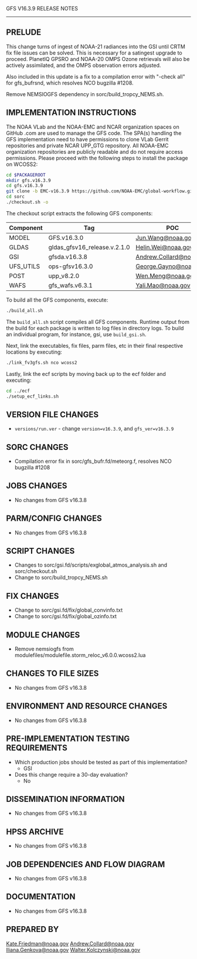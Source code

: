 GFS V16.3.9 RELEASE NOTES

-------
PRELUDE
-------

This change turns of ingest of NOAA-21 radiances into the GSI until CRTM fix file issues can be solved.  This is necessary for a satingest upgrade to proceed.  PlanetIQ GPSRO and NOAA-20 OMPS Ozone retrievals will also be actively assimilated, and the OMPS observation errors adjusted.

Also included in this update is a fix to a compilation error with "-check all" for gfs_bufrsnd, which resolves NCO bugzilla #1208.

Remove NEMSIOGFS dependency in sorc/build_tropcy_NEMS.sh.

IMPLEMENTATION INSTRUCTIONS
---------------------------

The NOAA VLab and the NOAA-EMC and NCAR organization spaces on GitHub .com are used to manage the GFS code.  The SPA(s) handling the GFS implementation need to have permissions to clone VLab Gerrit repositories and private NCAR UPP_GTG repository. All NOAA-EMC organization repositories are publicly readable and do not require access permissions.  Please proceed with the following steps to install the package on WCOSS2:

```bash
cd $PACKAGEROOT
mkdir gfs.v16.3.9
cd gfs.v16.3.9
git clone -b EMC-v16.3.9 https://github.com/NOAA-EMC/global-workflow.git .
cd sorc
./checkout.sh -o
```

The checkout script extracts the following GFS components:

| Component | Tag         | POC               |
| --------- | ----------- | ----------------- |
| MODEL     | GFS.v16.3.0   | Jun.Wang@noaa.gov |
| GLDAS     | gldas_gfsv16_release.v.2.1.0 | Helin.Wei@noaa.gov |
| GSI       | gfsda.v16.3.8 | Andrew.Collard@noaa.gov |
| UFS_UTILS | ops-gfsv16.3.0 | George.Gayno@noaa.gov |
| POST      | upp_v8.2.0 | Wen.Meng@noaa.gov |
| WAFS      | gfs_wafs.v6.3.1 | Yali.Mao@noaa.gov |

To build all the GFS components, execute:
```bash
./build_all.sh
```
The `build_all.sh` script compiles all GFS components. Runtime output from the build for each package is written to log files in directory logs. To build an individual program, for instance, gsi, use `build_gsi.sh`.

Next, link the executables, fix files, parm files, etc in their final respective locations by executing:
```bash
./link_fv3gfs.sh nco wcoss2
```

Lastly, link the ecf scripts by moving back up to the ecf folder and executing:
```bash
cd ../ecf
./setup_ecf_links.sh
```

VERSION FILE CHANGES
--------------------

* `versions/run.ver` - change `version=v16.3.9`, and  `gfs_ver=v16.3.9`

SORC CHANGES
------------

* Compilation error fix in sorc/gfs_bufr.fd/meteorg.f, resolves NCO bugzilla #1208

JOBS CHANGES
------------

* No changes from GFS v16.3.8

PARM/CONFIG CHANGES
-------------------

* No changes from GFS v16.3.8

SCRIPT CHANGES
--------------

* Changes to sorc/gsi.fd/scripts/exglobal_atmos_analysis.sh and sorc/checkout.sh
* Change to sorc/build_tropcy_NEMS.sh

FIX CHANGES
-----------

* Change to sorc/gsi.fd/fix/global_convinfo.txt
* Change to sorc/gsi.fd/fix/global_ozinfo.txt

MODULE CHANGES
--------------

* Remove nemsiogfs from modulefiles/modulefile.storm_reloc_v6.0.0.wcoss2.lua

CHANGES TO FILE SIZES
---------------------

* No changes from GFS v16.3.8

ENVIRONMENT AND RESOURCE CHANGES
--------------------------------

* No changes from GFS v16.3.8

PRE-IMPLEMENTATION TESTING REQUIREMENTS
---------------------------------------

* Which production jobs should be tested as part of this implementation?
  * GSI 
* Does this change require a 30-day evaluation?
  * No

DISSEMINATION INFORMATION
-------------------------

* No changes from GFS v16.3.8

HPSS ARCHIVE
------------

* No changes from GFS v16.3.8

JOB DEPENDENCIES AND FLOW DIAGRAM
---------------------------------

* No changes from GFS v16.3.8

DOCUMENTATION
-------------

* No changes from GFS v16.3.8

PREPARED BY
-----------
Kate.Friedman@noaa.gov
Andrew.Collard@noaa.gov
Iliana.Genkova@noaa.gov
Walter.Kolczynski@noaa.gov
